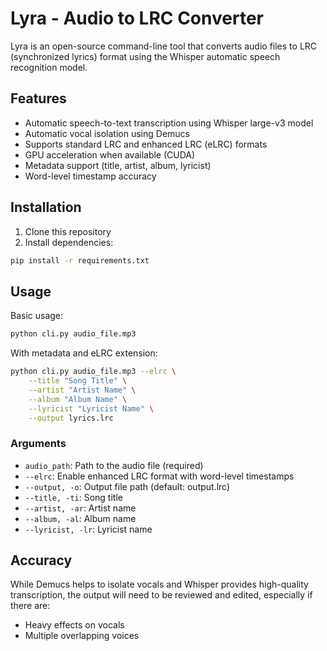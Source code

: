 # Lyra - Audio to LRC Converter

Lyra is an open-source command-line tool that converts audio files to LRC (synchronized lyrics) format using the Whisper automatic speech recognition model.

## Features

- Automatic speech-to-text transcription using Whisper large-v3 model
- Automatic vocal isolation using Demucs
- Supports standard LRC and enhanced LRC (eLRC) formats 
- GPU acceleration when available (CUDA)
- Metadata support (title, artist, album, lyricist)
- Word-level timestamp accuracy

## Installation

1. Clone this repository
2. Install dependencies:

```bash
pip install -r requirements.txt
```

## Usage

Basic usage:

```bash
python cli.py audio_file.mp3
```

With metadata and eLRC extension:

```bash
python cli.py audio_file.mp3 --elrc \
    --title "Song Title" \
    --artist "Artist Name" \
    --album "Album Name" \
    --lyricist "Lyricist Name" \
    --output lyrics.lrc
```

### Arguments

* `audio_path`: Path to the audio file (required)
* `--elrc`: Enable enhanced LRC format with word-level timestamps
* `--output, -o`: Output file path (default: output.lrc)
* `--title, -ti`: Song title
* `--artist, -ar`: Artist name
* `--album, -al`: Album name
* `--lyricist, -lr`: Lyricist name

## Accuracy

While Demucs helps to isolate vocals and Whisper provides high-quality transcription, the output will need to be reviewed and edited, especially if there are:
- Heavy effects on vocals
- Multiple overlapping voices